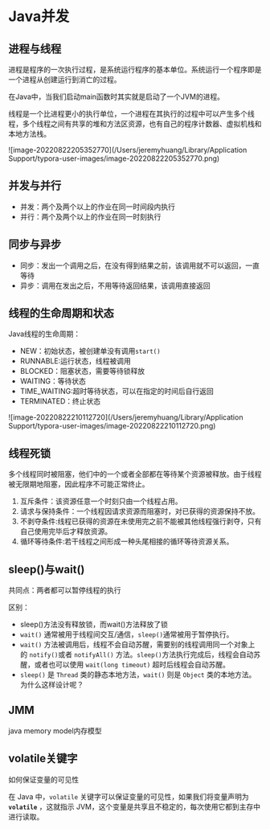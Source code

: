 # Java并发

## 进程与线程

进程是程序的一次执行过程，是系统运行程序的基本单位。系统运行一个程序即是一个进程从创建运行到消亡的过程。

在Java中，当我们启动main函数时其实就是启动了一个JVM的进程。

线程是一个比进程更小的执行单位，一个进程在其执行的过程中可以产生多个线程，多个线程之间有共享的堆和方法区资源，也有自己的程序计数器、虚拟机栈和本地方法栈。

![image-20220822205352770](/Users/jeremyhuang/Library/Application Support/typora-user-images/image-20220822205352770.png)

## 并发与并行

* 并发：两个及两个以上的作业在同一时间段内执行
* 并行：两个及两个以上的作业在同一时刻执行

## 同步与异步

* 同步：发出一个调用之后，在没有得到结果之前，该调用就不可以返回，一直等待
* 异步：调用在发出之后，不用等待返回结果，该调用直接返回



## 线程的生命周期和状态

Java线程的生命周期：

* NEW：初始状态，被创建单没有调用`start()`
* RUNNABLE:运行状态，线程被调用
* BLOCKED：阻塞状态，需要等待锁释放
* WAITING：等待状态
* TIME_WAITING:超时等待状态，可以在指定的时间后自行返回
* TERMINATED：终止状态

![image-20220822210112720](/Users/jeremyhuang/Library/Application Support/typora-user-images/image-20220822210112720.png)

## 线程死锁

多个线程同时被阻塞，他们中的一个或者全部都在等待某个资源被释放。由于线程被无限期地阻塞，因此程序不可能正常终止。

1. 互斥条件：该资源任意一个时刻只由一个线程占用。
2. 请求与保持条件：一个线程因请求资源而阻塞时，对已获得的资源保持不放。
3. 不剥夺条件:线程已获得的资源在未使用完之前不能被其他线程强行剥夺，只有自己使用完毕后才释放资源。
4. 循环等待条件:若干线程之间形成一种头尾相接的循环等待资源关系。

## sleep()与wait()

共同点：两者都可以暂停线程的执行

区别：

* sleep()方法没有释放锁，而wait()方法释放了锁
* `wait()` 通常被用于线程间交互/通信，`sleep()`通常被用于暂停执行。
* `wait()` 方法被调用后，线程不会自动苏醒，需要别的线程调用同一个对象上的 `notify()`或者 `notifyAll()` 方法。`sleep()`方法执行完成后，线程会自动苏醒，或者也可以使用 `wait(long timeout)` 超时后线程会自动苏醒。
* `sleep()` 是 `Thread` 类的静态本地方法，`wait()` 则是 `Object` 类的本地方法。为什么这样设计呢？

## JMM

java memory model内存模型

## volatile关键字

如何保证变量的可见性

在 Java 中，`volatile` 关键字可以保证变量的可见性，如果我们将变量声明为 **`volatile`** ，这就指示 JVM，这个变量是共享且不稳定的，每次使用它都到主存中进行读取。

